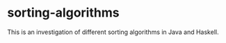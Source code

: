 # sorting-algorithms
This is an investigation of different sorting algorithms in Java and Haskell. 
